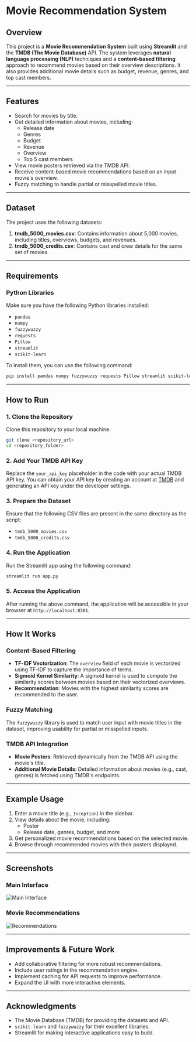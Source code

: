 # Movie Recommendation System

## Overview
This project is a **Movie Recommendation System** built using **Streamlit** and the **TMDB (The Movie Database)** API. The system leverages **natural language processing (NLP)** techniques and a **content-based filtering** approach to recommend movies based on their overview descriptions. It also provides additional movie details such as budget, revenue, genres, and top cast members.

---

## Features
- Search for movies by title.
- Get detailed information about movies, including:
  - Release date
  - Genres
  - Budget
  - Revenue
  - Overview
  - Top 5 cast members
- View movie posters retrieved via the TMDB API.
- Receive content-based movie recommendations based on an input movie's overview.
- Fuzzy matching to handle partial or misspelled movie titles.

---

## Dataset
The project uses the following datasets:
1. **tmdb_5000_movies.csv**: Contains information about 5,000 movies, including titles, overviews, budgets, and revenues.
2. **tmdb_5000_credits.csv**: Contains cast and crew details for the same set of movies.

---

## Requirements
### Python Libraries
Make sure you have the following Python libraries installed:
- `pandas`
- `numpy`
- `fuzzywuzzy`
- `requests`
- `Pillow`
- `streamlit`
- `scikit-learn`

To install them, you can use the following command:
```bash
pip install pandas numpy fuzzywuzzy requests Pillow streamlit scikit-learn
```

---

## How to Run
### 1. Clone the Repository
Clone this repository to your local machine:
```bash
git clone <repository_url>
cd <repository_folder>
```

### 2. Add Your TMDB API Key
Replace the `your_api_key` placeholder in the code with your actual TMDB API key. You can obtain your API key by creating an account at [TMDB](https://www.themoviedb.org/) and generating an API key under the developer settings.

### 3. Prepare the Dataset
Ensure that the following CSV files are present in the same directory as the script:
- `tmdb_5000_movies.csv`
- `tmdb_5000_credits.csv`

### 4. Run the Application
Run the Streamlit app using the following command:
```bash
streamlit run app.py
```

### 5. Access the Application
After running the above command, the application will be accessible in your browser at `http://localhost:8501`.

---

## How It Works
### Content-Based Filtering
- **TF-IDF Vectorization**: The `overview` field of each movie is vectorized using TF-IDF to capture the importance of terms.
- **Sigmoid Kernel Similarity**: A sigmoid kernel is used to compute the similarity scores between movies based on their vectorized overviews.
- **Recommendation**: Movies with the highest similarity scores are recommended to the user.

### Fuzzy Matching
The `fuzzywuzzy` library is used to match user input with movie titles in the dataset, improving usability for partial or misspelled inputs.

### TMDB API Integration
- **Movie Posters**: Retrieved dynamically from the TMDB API using the movie's title.
- **Additional Movie Details**: Detailed information about movies (e.g., cast, genres) is fetched using TMDB's endpoints.

---

## Example Usage
1. Enter a movie title (e.g., `Inception`) in the sidebar.
2. View details about the movie, including:
   - Poster
   - Release date, genres, budget, and more
3. Get personalized movie recommendations based on the selected movie.
4. Browse through recommended movies with their posters displayed.

---

## Screenshots
### Main Interface
![Main Interface](screenshots/main_interface.png)

### Movie Recommendations
![Recommendations](screenshots/recommendations.png)

---

## Improvements & Future Work
- Add collaborative filtering for more robust recommendations.
- Include user ratings in the recommendation engine.
- Implement caching for API requests to improve performance.
- Expand the UI with more interactive elements.

---

## Acknowledgments
- The Movie Database (TMDB) for providing the datasets and API.
- `scikit-learn` and `fuzzywuzzy` for their excellent libraries.
- Streamlit for making interactive applications easy to build.


